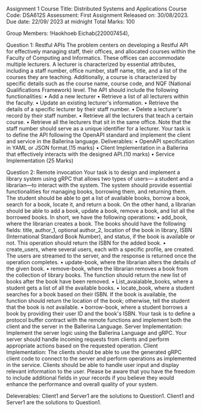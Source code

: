 Assignment 1
Course Title: Distributed Systems and Applications
Course Code: DSA612S
Assessment: First Assignment
Released on: 30/08/2023.
Due date: 22/09/ 2023 at midnight
Total Marks: 100

Group Members: !Haokhoeb Eichab(220007454), 

Question 1: Restful APIs
The problem centers on developing a Restful API for effectively managing staff, their offices, and
allocated courses within the Faculty of Computing and Informatics. These offices can
accommodate multiple lecturers. A lecturer is characterized by essential attributes, including a
staff number, office number, staff name, title, and a list of the courses they are teaching.
Additionally, a course is characterized by specific details such as the course name, course code,
and NQF (National Qualifications Framework) level.
The API should include the following functionalities:
• Add a new lecturer
• Retrieve a list of all lecturers within the faculty.
• Update an existing lecturer's information.
• Retrieve the details of a specific lecturer by their staff number.
• Delete a lecturer's record by their staff number.
• Retrieve all the lecturers that teach a certain course.
• Retrieve all the lecturers that sit in the same office.
Note that the staff number should serve as a unique identifier for a lecturer.
Your task is to define the API following the OpenAPI standard and implement the client and
service in the Ballerina language.
Deliverables:
• OpenAPI specification in YAML or JSON format.(15 marks)
• Client Implementation in a Ballerina that effectively interacts with the designed API.(10
marks)
• Service Implementation (25 Marks)


Question 2: Remote invocation
Your task is to design and implement a library system using gRPC that allows two types of users—
a student and a librarian—to interact with the system. The system should provide essential
functionalities for managing books, borrowing them, and returning them. The student should be
able to get a list of available books, borrow a book, search for a book, locate it, and return a book.
On the other hand, a librarian should be able to add a book, update a book, remove a book, and list
all the borrowed books.
In short, we have the following operations:
• add_book, where the librarian creates a book. The books should have the following fields:
title, author_1, optional author_2, location of the book in library, ISBN (International
Standard Book Number), and status, if the book is available or not. This operation should
return the ISBN for the added book.
• create_users, where several users, each with a specific profile, are created. The users are
streamed to the server, and the response is returned once the operation completes.
• update-book, where the librarian alters the details of the given book.
• remove-book, where the librarian removes a book from the collection of library books.
The function should return the new list of books after the book have been removed.
• List_avaialable_books, where a student gets a list of all the available books.
• locate_book, where a student searches for a book based on their ISBN. If the book is
available, the function should return the location of the book; otherwise, tell the student
that the book is not available.
• borrow-book, where a student borrows a book by providing their user ID and the book's
ISBN.
Your task is to define a protocol buffer contract with the remote functions and implement both the
client and the server in the Ballerina Language.
Server Implementation:
Implement the server logic using the Ballerina Language and gRPC. Your server should handle
incoming requests from clients and perform appropriate actions based on the requested operation.
Client Implementation:
The clients should be able to use the generated gRPC client code to connect to the server and
perform operations as implemented in the service. Clients should be able to handle user input and
display relevant information to the user.
Please be aware that you have the freedom to include additional fields in your records if you
believe they would enhance the performance and overall quality of your system.


Deleverables:
Client1 and Server1 are the solutions to Question1.
Client1 and Server1 are the solutions to Question1.




